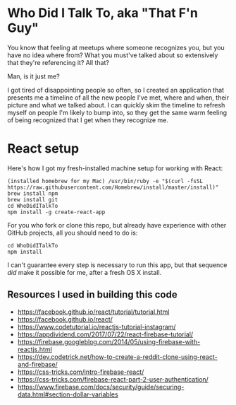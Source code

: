 # Who Did I Talk To, aka "That F'n Guy"

You know that feeling at meetups where someone recognizes you, but you have no idea where from? What you must've talked about so extensively that they're referencing it?  All that?

Man, is it just me?

I got tired of disappointing people so often, so I created an application that presents me a timeline of all the new people I've met, where and when, their picture and what we talked about.  I can quickly skim the timeline to refresh myself on people I'm likely to bump into, so they get the same warm feeling of being recognized that I get when they recognize me.

# React setup
Here's how I got my fresh-installed machine setup for working with React:
```
(installed homebrew for my Mac) /usr/bin/ruby -e "$(curl -fsSL https://raw.githubusercontent.com/Homebrew/install/master/install)"
brew install npm 
brew install git
cd WhoDidITalkTo
npm install -g create-react-app
```

For you who fork or clone this repo, but already have experience with other GitHub projects, all you should need to do is:

```
cd WhoDidITalkTo
npm install
```

I can't guarantee every step is necessary to run this app, but that sequence *did* make it possible for me, after a fresh OS X install.

## Resources I used in building this code
* https://facebook.github.io/react/tutorial/tutorial.html
* https://facebook.github.io/react/
* https://www.codetutorial.io/reactjs-tutorial-instagram/
* https://appdividend.com/2017/07/22/react-firebase-tutorial/
* https://firebase.googleblog.com/2014/05/using-firebase-with-reactjs.html
* https://dev.codetrick.net/how-to-create-a-reddit-clone-using-react-and-firebase/
* https://css-tricks.com/intro-firebase-react/
* https://css-tricks.com/firebase-react-part-2-user-authentication/
* https://www.firebase.com/docs/security/guide/securing-data.html#section-dollar-variables
